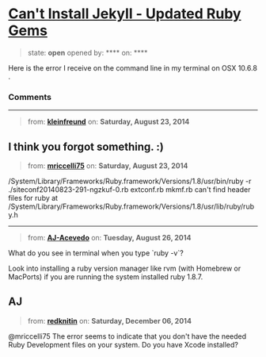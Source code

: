 # [Can&#x27;t Install Jekyll - Updated Ruby Gems](https://github.com/jekyll/jekyll-help/issues/137)

> state: **open** opened by: **** on: ****

Here is the error I receive on the command line in my terminal on OSX 10.6.8 .

### Comments

---
> from: [**kleinfreund**](https://github.com/jekyll/jekyll-help/issues/137#issuecomment-53151740) on: **Saturday, August 23, 2014**

I think you forgot something. :)
---
> from: [**mriccelli75**](https://github.com/jekyll/jekyll-help/issues/137#issuecomment-53152616) on: **Saturday, August 23, 2014**

/System/Library/Frameworks/Ruby.framework/Versions/1.8/usr/bin/ruby -r ./siteconf20140823-291-ngzkuf-0.rb extconf.rb
mkmf.rb can&#x27;t find header files for ruby at /System/Library/Frameworks/Ruby.framework/Versions/1.8/usr/lib/ruby/ruby.h

---
> from: [**AJ-Acevedo**](https://github.com/jekyll/jekyll-help/issues/137#issuecomment-53512780) on: **Tuesday, August 26, 2014**

What do you see in terminal when you type &#x60;ruby -v&#x60;?

Look into installing a ruby version manager like rvm (with Homebrew or MacPorts) if you are running the system installed ruby 1.8.7.

AJ
---
> from: [**redknitin**](https://github.com/jekyll/jekyll-help/issues/137#issuecomment-65910948) on: **Saturday, December 06, 2014**

@mriccelli75 The error seems to indicate that you don&#x27;t have the needed Ruby Development files on your system. Do you have Xcode installed?
